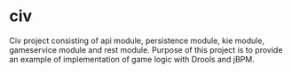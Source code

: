 civ
===

Civ project consisting of api module, persistence module, kie module, gameservice module and rest module. Purpose of this project is to provide an example of implementation of game logic with Drools and jBPM.
